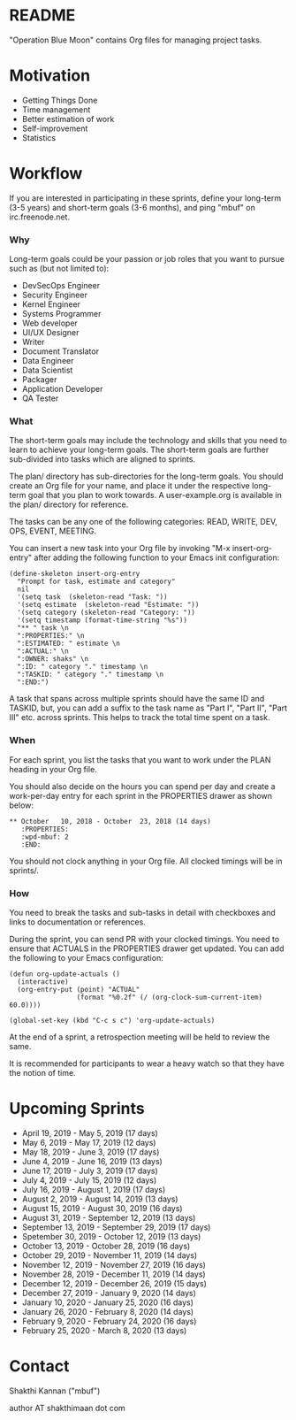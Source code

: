 README
======

"Operation Blue Moon" contains Org files for managing project tasks.

Motivation
==========

* Getting Things Done
* Time management
* Better estimation of work
* Self-improvement
* Statistics

Workflow
========

If you are interested in participating in these sprints, define your
long-term (3-5 years) and short-term goals (3-6 months), and ping
"mbuf" on irc.freenode.net.

### Why

Long-term goals could be your passion or job roles that you want to
pursue such as (but not limited to):

* DevSecOps Engineer
* Security Engineer
* Kernel Engineer
* Systems Programmer
* Web developer
* UI/UX Designer
* Writer
* Document Translator
* Data Engineer
* Data Scientist
* Packager
* Application Developer
* QA Tester

### What

The short-term goals may include the technology and skills that you
need to learn to achieve your long-term goals. The short-term goals are
further sub-divided into tasks which are aligned to sprints.

The plan/ directory has sub-directories for the long-term goals. You
should create an Org file for your name, and place it under the
respective long-term goal that you plan to work towards. A
user-example.org is available in the plan/ directory for reference.

The tasks can be any one of the following categories: READ, WRITE,
DEV, OPS, EVENT, MEETING.

You can insert a new task into your Org file by invoking "M-x
insert-org-entry" after adding the following function to your Emacs
init configuration:

    (define-skeleton insert-org-entry
      "Prompt for task, estimate and category"
      nil
      '(setq task  (skeleton-read "Task: "))
      '(setq estimate  (skeleton-read "Estimate: "))
      '(setq category (skeleton-read "Category: "))
      '(setq timestamp (format-time-string "%s"))
      "** " task \n
      ":PROPERTIES:" \n
      ":ESTIMATED: " estimate \n
      ":ACTUAL:" \n
      ":OWNER: shaks" \n
      ":ID: " category "." timestamp \n
      ":TASKID: " category "." timestamp \n
      ":END:")

A task that spans across multiple sprints should have the same ID and
TASKID, but, you can add a suffix to the task name as "Part I", "Part
II", "Part III" etc. across sprints. This helps to track the total
time spent on a task.

### When

For each sprint, you list the tasks that you want to work under the
PLAN heading in your Org file.

You should also decide on the hours you can spend per day and create a
work-per-day entry for each sprint in the PROPERTIES drawer as shown
below:

    ** October   10, 2018 - October  23, 2018 (14 days)
       :PROPERTIES:
       :wpd-mbuf: 2
       :END:

You should not clock anything in your Org file. All clocked timings
will be in sprints/.

### How

You need to break the tasks and sub-tasks in detail with checkboxes
and links to documentation or references.

During the sprint, you can send PR with your clocked timings. You need
to ensure that ACTUALS in the PROPERTIES drawer get updated. You can
add the following to your Emacs configuration:

    (defun org-update-actuals ()
      (interactive)
      (org-entry-put (point) "ACTUAL"
                     (format "%0.2f" (/ (org-clock-sum-current-item) 60.0))))

    (global-set-key (kbd "C-c s c") 'org-update-actuals)

At the end of a sprint, a retrospection meeting will be held to review
the same.

It is recommended for participants to wear a heavy watch so that they
have the notion of time.

Upcoming Sprints
================

* April     19, 2019 - May        5, 2019 (17 days)
* May        6, 2019 - May       17, 2019 (12 days)
* May       18, 2019 - June       3, 2019 (17 days)
* June       4, 2019 - June      16, 2019 (13 days)
* June      17, 2019 - July       3, 2019 (17 days)
* July       4, 2019 - July      15, 2019 (12 days)
* July      16, 2019 - August     1, 2019 (17 days)
* August     2, 2019 - August    14, 2019 (13 days)
* August    15, 2019 - August    30, 2019 (16 days)
* August    31, 2019 - September 12, 2019 (13 days)
* September 13, 2019 - September 29, 2019 (17 days)
* Spetember 30, 2019 - October   12, 2019 (13 days)
* October   13, 2019 - October   28, 2019 (16 days)
* October   29, 2019 - November  11, 2019 (14 days)
* November  12, 2019 - November  27, 2019 (16 days)
* November  28, 2019 - December  11, 2019 (14 days)
* December  12, 2019 - December  26, 2019 (15 days)
* December  27, 2019 - January    9, 2020 (14 days)
* January   10, 2020 - January   25, 2020 (16 days)
* January   26, 2020 - February   8, 2020 (14 days)
* February   9, 2020 - February  24, 2020 (16 days)
* February  25, 2020 - March      8, 2020 (13 days)

Contact
=======

Shakthi Kannan ("mbuf")

author AT shakthimaan dot com
